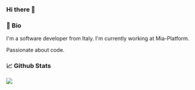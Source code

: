 ### Hi there 👋

<!--
**davidebianchi/davidebianchi** is a ✨ _special_ ✨ repository because its `README.md` (this file) appears on your GitHub profile.

Here are some ideas to get you started:

- 🔭 I’m currently working on ...
- 🌱 I’m currently learning ...
- 👯 I’m looking to collaborate on ...
- 🤔 I’m looking for help with ...
- 💬 Ask me about ...
- 📫 How to reach me: ...
- 😄 Pronouns: ...
- ⚡ Fun fact: ...
-->

### 📖 Bio

I'm a software developer from Italy. I'm currently working at Mia-Platform. 

Passionate about code. 

### 📈 Github Stats

<a href="https://github.com/davidebianchi/davidebianchi">
  <img src="https://github-readme-stats.vercel.app/api?username=davidebianchi&theme=dark&show_icons=true" />
</a>  


<!-- Resources: -->
<!-- Awesome GitHub Profile README: https://github.com/abhisheknaiidu/awesome-github-profile-readme -->
